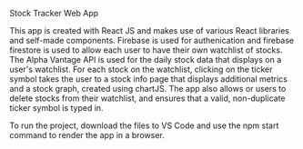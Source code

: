 Stock Tracker Web App

This app is created with React JS and makes use of various React libraries and self-made components. Firebase is used for authenication and firebase firestore is used to allow each user to have their own watchlist of stocks. The Alpha Vantage API is used for the daily stock data that displays on a user's watchlist. For each stock on the watchlist, clicking on the ticker symbol takes the user to a stock info page that displays additional metrics and a stock graph, created using chartJS. The app also allows or users to delete stocks from their watchlist, and ensures that a valid, non-duplicate ticker symbol is typed in. 

To run the project, download the files to VS Code and use the npm start command to render the app in a browser. 

